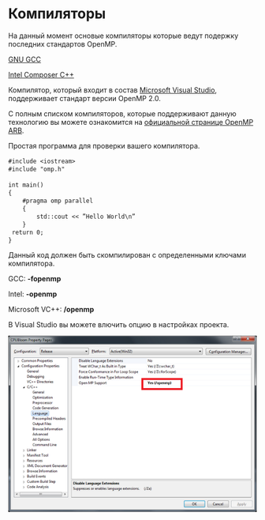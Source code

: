 # Компиляторы

На данный момент основые компиляторы которые ведут подержку последних стандартов OpenMP.

[GNU GCC](https://ru.wikipedia.org/wiki/GNU_Compiler_Collection)

[Intel Composer C++](https://ru.wikipedia.org/wiki/Intel_Parallel_Composer)

Компилятор, который входит в состав [Microsoft Visual Studio](https://ru.wikipedia.org/wiki/Visual_Studio), поддерживает стандарт версии OpenMP 2.0. 


С полным списком компиляторов, которые поддерживают данную технологию вы можете ознакомится на [официальной странице OpenMP ARB](http://openmp.org/wp/openmp-compilers/). 


Простая программа для проверки вашего компилятора.


```
#include <iostream>
#include "omp.h"

int main()
{
    #pragma omp parallel
    {
        std::cout << ”Hello World\n”
    }
 return 0;
}

```
Данный код должен быть скомпилирован с определенными ключами компилятора.

GCC:	**-fopenmp**	

Intel:	**-openmp**

Microsoft VC++:  **/openmp**

В Visual Studio вы можете влючить опцию  в настройках проекта. 

![](OpenMPSetting.png)